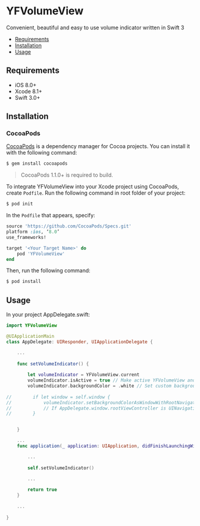 # YFVolumeView
Convenient, beautiful and easy to use volume indicator written in Swift 3

- [Requirements](#requirements)
- [Installation](#installation)
- [Usage](#usage)


## Requirements

- iOS 8.0+
- Xcode 8.1+
- Swift 3.0+

## Installation
### CocoaPods

[CocoaPods](http://cocoapods.org) is a dependency manager for Cocoa projects. You can install it with the following command:

```bash
$ gem install cocoapods
```

> CocoaPods 1.1.0+ is required to build.


To integrate YFVolumeView into your Xcode project using CocoaPods, create `Podfile`. 
Run the following command in root folder of your project:

```bash
$ pod init
```

In the `Podfile` that appears, specify:

```ruby
source 'https://github.com/CocoaPods/Specs.git'
platform :ios, ‘8.0’
use_frameworks!

target '<Your Target Name>' do
	pod 'YFVolumeView'
end
```

Then, run the following command:

```bash
$ pod install
```

## Usage

In your project AppDelegate.swift:

```swift
import YFVolumeView

@UIApplicationMain
class AppDelegate: UIResponder, UIApplicationDelegate {

    ...
    
    func setVolumeIndicator() {
        
        let volumeIndicator = YFVolumeView.current
        volumeIndicator.isActive = true // Make active YFVolumeView and hide native HUD
        volumeIndicator.backgroundColor = .white // Set custom background color
        
//        if let window = self.window {
//            volumeIndicator.setBackgroundColorAsWindowWithRootNavigationBar(window: window)
//            // If AppDelegate.window.rootViewController is UINavigationController, volume indicator color will be as UINavigationController.navigationBar.barTintColor
//        }


    }

    ...
    func application(_ application: UIApplication, didFinishLaunchingWithOptions launchOptions: [UIApplicationLaunchOptionsKey: Any]?) -> Bool {

        ...
        
        self.setVolumeIndicator()
        
        ...

        return true
    }
    
    ...
    
}

```
